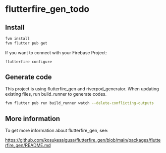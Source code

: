 # flutterfire_gen_todo

## Install

```sh
fvm install
fvm flutter pub get
```

If you want to connect with your Firebase Project:

```sh
flutterfire configure
```

## Generate code

This project is using flutterfire_gen and riverpod_generator. When updating existing files, run build_runner to generate codes.

```sh
fvm flutter pub run build_runner watch --delete-conflicting-outputs
```

## More information

To get more information about flutterfire_gen, see:

<https://github.com/kosukesaigusa/flutterfire_gen/blob/main/packages/flutterfire_gen/README.md>
